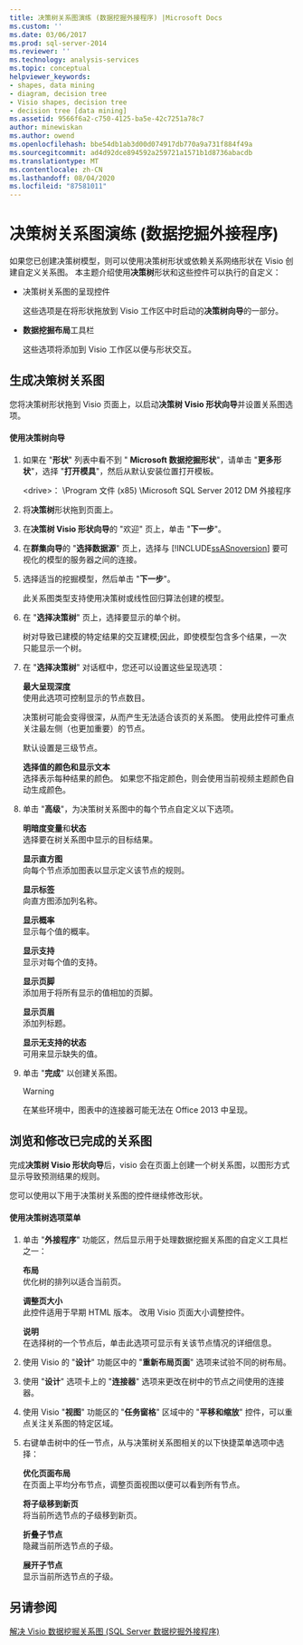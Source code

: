 ```yaml
---
title: 决策树关系图演练 (数据挖掘外接程序) |Microsoft Docs
ms.custom: ''
ms.date: 03/06/2017
ms.prod: sql-server-2014
ms.reviewer: ''
ms.technology: analysis-services
ms.topic: conceptual
helpviewer_keywords:
- shapes, data mining
- diagram, decision tree
- Visio shapes, decision tree
- decision tree [data mining]
ms.assetid: 9566f6a2-c750-4125-ba5e-42c7251a78c7
author: minewiskan
ms.author: owend
ms.openlocfilehash: bbe54db1ab3d00d074917db770a9a731f884f49a
ms.sourcegitcommit: ad4d92dce894592a259721a1571b1d8736abacdb
ms.translationtype: MT
ms.contentlocale: zh-CN
ms.lasthandoff: 08/04/2020
ms.locfileid: "87581011"
---
```

# <a name="decision-tree-diagram-walkthrough--data-mining-add-ins"></a>决策树关系图演练 (数据挖掘外接程序) 
  如果您已创建决策树模型，则可以使用决策树形状或依赖关系网络形状在 Visio 创建自定义关系图。 本主题介绍使用**决策树**形状和这些控件可以执行的自定义：  
  
-   决策树关系图的呈现控件  
  
     这些选项是在将形状拖放到 Visio 工作区中时启动的**决策树向导**的一部分。  
  
-   **数据挖掘布局**工具栏  
  
     这些选项将添加到 Visio 工作区以便与形状交互。  
  
## <a name="build-a-decision-tree-diagram"></a>生成决策树关系图  
 您将决策树形状拖到 Visio 页面上，以启动**决策树 Visio 形状向导**并设置关系图选项。  
  
#### <a name="use-the-decision-tree-wizard"></a>使用决策树向导  
  
1.  如果在 "**形状**" 列表中看不到 " **Microsoft 数据挖掘形状**"，请单击 "**更多形状**"，选择 "**打开模具**"，然后从默认安装位置打开模板。  
  
     \<drive>： \Program 文件 (x85) \Microsoft SQL Server 2012 DM 外接程序  
  
2.  将**决策树**形状拖到页面上。  
  
3.  在**决策树 Visio 形状向导**的 "欢迎" 页上，单击 "**下一步**"。  
  
4.  在**群集向导**的 "**选择数据源**" 页上，选择与 [!INCLUDE[ssASnoversion](../includes/ssasnoversion-md.md)] 要可视化的模型的服务器之间的连接。  
  
5.  选择适当的挖掘模型，然后单击 "**下一步**"。  
  
     此关系图类型支持使用决策树或线性回归算法创建的模型。  
  
6.  在 "**选择决策树**" 页上，选择要显示的单个树。  
  
     树对导致已建模的特定结果的交互建模;因此，即使模型包含多个结果，一次只能显示一个树。  
  
7.  在 "**选择决策树**" 对话框中，您还可以设置这些呈现选项：  
  
     **最大呈现深度**  
     使用此选项可控制显示的节点数目。  
  
     决策树可能会变得很深，从而产生无法适合该页的关系图。 使用此控件可重点关注最左侧（也更加重要）的节点。  
  
     默认设置是三级节点。  
  
     **选择值的颜色和显示文本**  
     选择表示每种结果的颜色。 如果您不指定颜色，则会使用当前视频主题颜色自动生成颜色。  
  
8.  单击 "**高级**"，为决策树关系图中的每个节点自定义以下选项。  
  
     **明暗度变量**和**状态**  
     选择要在树关系图中显示的目标结果。  
  
     **显示直方图**  
     向每个节点添加图表以显示定义该节点的规则。  
  
     **显示标签**  
     向直方图添加列名称。  
  
     **显示概率**  
     显示每个值的概率。  
  
     **显示支持**  
     显示对每个值的支持。  
  
     **显示页脚**  
     添加用于将所有显示的值相加的页脚。  
  
     **显示页眉**  
     添加列标题。  
  
     **显示无支持的状态**  
     可用来显示缺失的值。  
  
9. 单击 "**完成**" 以创建关系图。  
  
    > [!WARNING]  
    >  在某些环境中，图表中的连接器可能无法在 Office 2013 中呈现。  
  
## <a name="explore-and-modify-the-finished-diagram"></a>浏览和修改已完成的关系图  
 完成**决策树 Visio 形状向导**后，visio 会在页面上创建一个树关系图，以图形方式显示导致预测结果的规则。  
  
 您可以使用以下用于决策树关系图的控件继续修改形状。  
  
#### <a name="using-the-decision-tree-option-menus"></a>使用决策树选项菜单  
  
1.  单击 "**外接程序**" 功能区，然后显示用于处理数据挖掘关系图的自定义工具栏之一：  
  
     **布局**  
     优化树的排列以适合当前页。  
  
     **调整页大小**  
     此控件适用于早期 HTML 版本。 改用 Visio 页面大小调整控件。  
  
     **说明**  
     在选择树的一个节点后，单击此选项可显示有关该节点情况的详细信息。  
  
2.  使用 Visio 的 "**设计**" 功能区中的 "**重新布局页面**" 选项来试验不同的树布局。  
  
3.  使用 "**设计**" 选项卡上的 "**连接器**" 选项来更改在树中的节点之间使用的连接器。  
  
4.  使用 Visio "**视图**" 功能区的 "**任务窗格**" 区域中的 "**平移和缩放**" 控件，可以重点关注关系图的特定区域。  
  
5.  右键单击树中的任一节点，从与决策树关系图相关的以下快捷菜单选项中选择：  
  
     **优化页面布局**  
     在页面上平均分布节点，调整页面视图以便可以看到所有节点。  
  
     **将子级移到新页**  
     将当前所选节点的子级移到新页。  
  
     **折叠子节点**  
     隐藏当前所选节点的子级。  
  
     **展开子节点**  
     显示当前所选节点的子级。  
  
## <a name="see-also"></a>另请参阅  
 [解决 Visio 数据挖掘关系图 &#40;SQL Server 数据挖掘外接程序&#41;](troubleshooting-visio-data-mining-diagrams-sql-server-data-mining-add-ins.md)  
  
  
